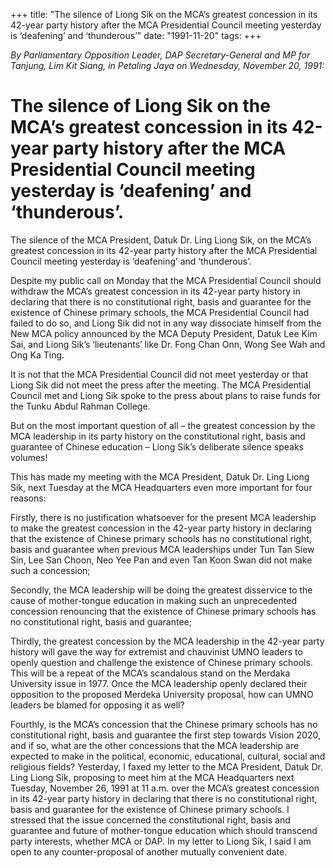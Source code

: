 +++ 
title: "The silence of Liong Sik on the MCA’s greatest concession in its 42-year party history after the MCA Presidential Council meeting yesterday is ‘deafening’ and ‘thunderous’"
date: "1991-11-20"
tags:
+++

_By Parliamentary Opposition Leader, DAP Secretary-General and MP for Tanjung, Lim Kit Siang, in Petaling Jaya on Wednesday, November 20, 1991:_

# The silence of Liong Sik on the MCA’s greatest concession in its 42-year party history after the MCA Presidential Council meeting yesterday is ‘deafening’ and ‘thunderous’.

The silence of the MCA President, Datuk Dr. Ling Liong Sik, on the MCA’s greatest concession in its 42-year party history after the MCA Presidential Council meeting yesterday is ‘deafening’ and ‘thunderous’.</u>

Despite my public call on Monday that the MCA Presidential Council should withdraw the MCA’s greatest concession in its 42-year party history in declaring that there is no constitutional right, basis and guarantee for the existence of Chinese primary schools, the MCA Presidential Council had failed to do so, and Liong Sik did not in any way dissociate himself from the New MCA policy announced by the MCA Deputy President, Datuk Lee Kim Sai, and Liong Sik’s ‘lieutenants’ like Dr. Fong Chan Onn, Wong See Wah and Ong Ka Ting.

It is not that the MCA Presidential Council did not meet yesterday or that Liong Sik did not meet the press after the meeting. The MCA Presidential Council met and Liong Sik spoke to the press about plans to raise funds for the Tunku Abdul Rahman College.

But on the most important question of all – the greatest concession by the MCA leadership in its party history on the constitutional right, basis and guarantee of Chinese education – Liong Sik’s deliberate silence speaks volumes!

This has made my meeting with the MCA President, Datuk Dr. Ling Liong Sik, next Tuesday at the MCA Headquarters even more important for four reasons:

Firstly, there is no justification whatsoever for the present MCA leadership to make the greatest concession in the 42-year party history in declaring that the existence of Chinese primary schools has no constitutional right, basis and guarantee when previous MCA leaderships under Tun Tan Siew Sin, Lee San Choon, Neo Yee Pan and even Tan Koon Swan did not make such a concession;

Secondly, the MCA leadership will be doing the greatest disservice to the cause of mother-tongue education in making such an unprecedented concession renouncing that the existence of Chinese primary schools has no constitutional right, basis and guarantee;

Thirdly, the greatest concession by the MCA leadership in the 42-year party history will gave the way for extremist and chauvinist UMNO leaders to openly question and challenge the existence of Chinese primary schools. This will be a repeat of the MCA’s scandalous stand on the Merdaka University issue in 1977. Once the MCA leadership openly declared their opposition to the proposed Merdeka University proposal, how can UMNO leaders be blamed for opposing it as well?

Fourthly, is the MCA’s concession that the Chinese primary schools has no constitutional right, basis and guarantee the first step towards Vision 2020, and if so, what are the other concessions that the MCA leadership are expected to make in the political, economic, educational, cultural, social and religious fields? 
Yesterday, I faxed my letter to the MCA President, Datuk Dr. Ling Liong Sik, proposing to meet him at the MCA Headquarters next Tuesday, November 26, 1991 at 11 a.m. over the MCA’s greatest concession in its 42-year party history in declaring that there is no constitutional right, basis and guarantee for the existence of Chinese primary schools. I stressed that the issue concerned the constitutional right, basis and guarantee and future of mother-tongue education which should transcend party interests, whether MCA or DAP. In my letter to Liong Sik, I said I am open to any counter-proposal of another mutually convenient date.
 
